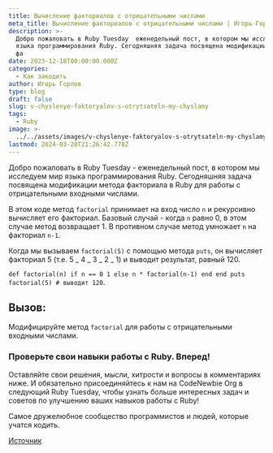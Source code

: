 ```yaml
---
title: Вычисление факториалов с отрицательными числами
meta_title: Вычисление факториалов с отрицательными числами | Игорь Горлов - Фронтeндер
description: >-
  Добро пожаловать в Ruby Tuesday  еженедельный пост, в котором мы исследуем мир
  языка программирования Ruby. Сегодняшняя задача посвящена модификации метода
  фа
date: 2023-12-18T00:00:00.000Z
categories:
  - Как закодить
author: Игорь Горлов
type: blog
draft: false
slug: v-chyslenye-faktoryalov-s-otrytsateln-my-chyslamy
tags:
  - Ruby
image: >-
  ../../assets/images/v-chyslenye-faktoryalov-s-otrytsateln-my-chyslamy-Dec-18-2023.avif
lastmod: 2024-03-20T21:26:42.778Z
---
```


Добро пожаловать в Ruby Tuesday - еженедельный пост, в котором мы исследуем мир языка программирования Ruby. Сегодняшняя задача посвящена модификации метода факториала в Ruby для работы с отрицательными входными числами.

В этом коде метод `factorial` принимает на вход число `n` и рекурсивно вычисляет его факториал. Базовый случай - когда `n` равно 0, в этом случае метод возвращает 1. В противном случае метод умножает `n` на факториал `n-1`.

Когда мы вызываем `factorial(5)` с помощью метода `puts`, он вычисляет факториал 5 (т.е. 5 _ 4 _ 3 _ 2 _ 1) и выводит результат, равный 120.

`def factorial(n) if n == 0 1 else n * factorial(n-1) end end puts factorial(5) # выводит 120`.

## Вызов:

Модифицируйте метод `factorial` для работы с отрицательными входными числами.

### Проверьте свои навыки работы с Ruby. Вперед!

Оставляйте свои решения, мысли, хитрости и вопросы в комментариях ниже. И обязательно присоединяйтесь к нам на CodeNewbie Org в следующий Ruby Tuesday, чтобы узнать больше интересных задач и советов по улучшению ваших навыков работы с Ruby!

Самое дружелюбное сообщество программистов и людей, которые учатся кодить.

[Источник](https://dev.to/codenewbieteam/ruby-challenge-calculating-factorials-with-negative-numbers-3dgm)
